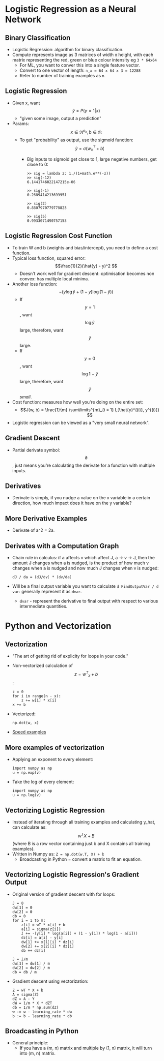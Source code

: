 # Logistic Regression as a Neural Network

## Binary Classification

* Logistic Regression: algorithm for binary classification.
* Compute represents image as 3 matrices of width x height, with each matrix representing the red, green or blue colour intensity eg `3 * 64x64`
  * For ML, you want to conver  this into a single feature vector.
  * Convert to one vector of length: `n_x = 64 x 64 x 3 = 12288`
  * Refer to number of training examples as `m`.

## Logistic Regression

* Given x, want $$\hat{y} = P(y = 1 | x)$$
  * "given some image, output a prediction"
* Params: $$x \in \Re^{n_x}, b \in \Re $$
  * To get "probability" as output, use the sigmoid function: $$\hat{y} = \sigma(w^{T}_{x} + b) $$
    * Big inputs to sigmoid get close to 1, large negative numbers, get close to 0:

        ```
        >> sig = lambda z: 1./(1+math.e**(-z))
        >> sig(-12)
        6.1441746022147215e-06
        
        >> sig(-1)
        0.2689414213699951
        
        >> sig(2)
        0.8807970779778823
        
        >> sig(5)
        0.9933071490757153
        ```

## Logistic Regression Cost Function

* To train W and b (weights and bias/intercept), you need to define a cost function.
* Typical loss function, squared error: $$\frac{1}{2}(\hat{y} - y)^2 $$
  * Doesn't work well for gradient descent:  optimisation becomes non convex: has multiple local minima.
* Another loss function: $$-(y \log \hat{y} + (1 - y) \log (1-\hat{y})) $$
  * If $$y = 1 $$, want $$\log \hat{y} $$large, therefore, want $$\hat{y} $$large.
  * If $$y = 0 $$, want $$\log 1 - \hat{y} $$large, therefore, want $$\hat{y} $$*small*. 
* Cost function: measures how well you're doing on the entire set:
  * $$J(w, b) = \frac{1}{m} \sum\limits^{m}_{i = 1} L(\hat{y}^{(i)}, y^{(i)}) $$
* Logistic regression can be viewed as a "very small neural network".

## Gradient Descent

* Partial derivate symbol: $$\partial $$, just means you're calculating the derivate for a function with multiple inputs.

## Derivatives

* Derivate is simply, if you nudge a value on the x variable in a certain direction, how much impact does it have on the y variable?

## More Derivative Examples

* Derivate of a^2 = 2a.

## Derivates with a Computation Graph

* Chain rule in calculus: if a affects v which affect J, a -> v -> J, then the amount J changes when a is nudged, is the product of how much v changes when a is nudged and now much J changes when v is nudged:

   ``dJ / da = (dJ/dv) * (dv/da)``

* Will be a final output variable you want to calculate `d FindOutputVar / d var`: generally represent it as `dvar`.
    * `dvar` - represent the derivative to final output with respect to various intermediate quantities. 

# Python and Vectorization

## Vectorization

* "The art of getting rid of explicity for loops in your code."
* Non-vectorized calculation of $$z = {w^T}_x + b $$:

    ```
    z = 0
    for i in range(n - x): 
        z += w[i] * x[i]
    x += b
    ```

* Vectorized:

     ```
     np.dot(w, x)
     ```

* [Speed examples](notebooks/Vectorization.ipynb)

## More examples of vectorization

* Applying an exponent to every element:

    ```
    import numpy as np
    u = np.exp(v)
    ```

* Take the log of every element:

    ```
    import numpy as np
    u = np.log(v)
    ```

## Vectorizing Logistic Regression

* Instead of iterating through all training examples and calculating y_hat, can calculate as:
  $$w^TX + B $$(where B is a row vector containing just b and X contains all training examples).
* Written in Numpy as: ```Z = np.dot(w.T, X) + b```
  * Broadcasting in Python = convert a matrix to fit an equation.

## Vectorizing Logistic Regression's Gradient Output

* Original version of gradient descent with for loops:

    ```
    J = 0
    dw[1] = 0
    dw[2] = 0
    db = 0
    for i = 1 to m:
        z[i] = wT * x[i] + b
        a[i] = sigma(z[i])
        J += -(y[i] * log(a[i]) + (1 - y[i]) * log(1 - a[i]))
        dz[i] = a[i] - y[i]
        dw[1] += x[1][i] * dz[i]
        dw[2] += x[2][i] * dz[i]
        db ++ dz[i]
    
    J = J/m
    dw[1] = dw[1] / m
    dw[2] = dw[2] / m
    db = db / m
    ```

* Gradient descent using vectorization:

    ```
    Z = wT * X + b
    A = sigma(Z)
    dZ = A - Y
    dW = 1/m * X * dZT
    db = 1/m * np.sum(dZ)
    w := w - learning_rate * dw
    b := b - learning_rate * db
    ```

## Broadcasting in Python

* General principle:
  * If you have a (m, n) matrix and multiple by (1, n) matrix, it will turn into (m, n) matrix.